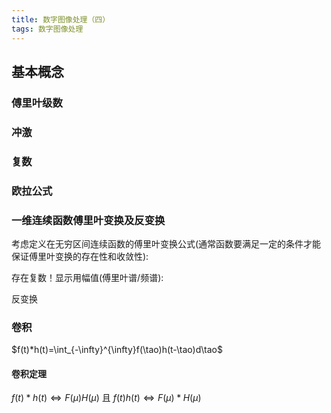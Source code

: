 ```yaml
---
title: 数字图像处理（四）
tags: 数字图像处理
---
```

## 基本概念

### 傅里叶级数

### 冲激

### 复数

### 欧拉公式

### 一维连续函数傅里叶变换及反变换

考虑定义在无穷区间连续函数的傅里叶变换公式(通常函数要满足一定的条件才能保证傅里叶变换的存在性和收敛性):

存在复数！显示用幅值(傅里叶谱/频谱):

反变换

### 卷积

$f(t)*h(t)=\int_{-\infty}^{\infty}f(\tao)h(t-\tao)d\tao$

#### 卷积定理

$f(t)*h(t) \iff F(\mu)H(\mu)$
且
$f(t)h(t) \iff F(\mu)*H(\mu)$
